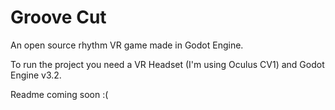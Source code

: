 # Groove Cut

An open source rhythm VR game made in Godot Engine.

To run the project you need a VR Headset (I'm using Oculus CV1) and Godot Engine v3.2. 

Readme coming soon :(
